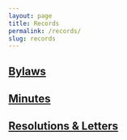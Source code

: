```yaml
---
layout: page
title: Records
permalink: /records/
slug: records
---
```

<h2><a href="https://montavillapdx.org/bylaws" target="_blank" >Bylaws</a></h2>
<h2><a href="https://github.com/MontavillaPDX/montavillapdx/tree/master/files/Minutes" target="_blank">Minutes</a></h2>
<h2><a href="https://github.com/MontavillaPDX/montavillapdx/tree/master/files/Resolutions%20_%20Letters" target="_blank">Resolutions &amp; Letters</a></h2>
